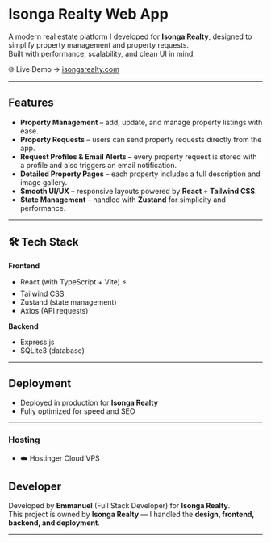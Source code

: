 # Isonga Realty Web App

A modern real estate platform I developed for **Isonga Realty**, designed to simplify property management and property requests.  
Built with performance, scalability, and clean UI in mind.

🌐 Live Demo → [isongarealty.com](https://isongarealty.com)

---

## Features

- **Property Management** – add, update, and manage property listings with ease.  
- **Property Requests** – users can send property requests directly from the app.  
- **Request Profiles & Email Alerts** – every property request is stored with a profile and also triggers an email notification.  
- **Detailed Property Pages** – each property includes a full description and image gallery.  
- **Smooth UI/UX** – responsive layouts powered by **React + Tailwind CSS**.  
- **State Management** – handled with **Zustand** for simplicity and performance.  

---

## 🛠️ Tech Stack

**Frontend**
- React (with TypeScript + Vite) ⚡  
- Tailwind CSS  
- Zustand (state management)  
- Axios (API requests)  

**Backend**
- Express.js  
- SQLite3 (database)  

---

## Deployment

- Deployed in production for **Isonga Realty**  
- Fully optimized for speed and SEO  

---

### Hosting
- ☁️ Hostinger Cloud VPS  

## Developer

Developed by **Emmanuel** (Full Stack Developer) for **Isonga Realty**.  
This project is owned by **Isonga Realty** — I handled the **design, frontend, backend, and deployment**.  

---

